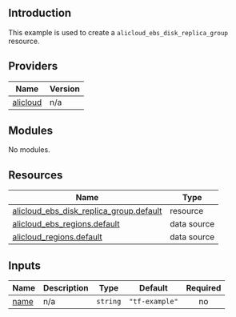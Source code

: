 <!-- BEGIN_TF_DOCS -->
## Introduction

This example is used to create a `alicloud_ebs_disk_replica_group` resource.

## Providers

| Name | Version |
|------|---------|
| <a name="provider_alicloud"></a> [alicloud](#provider\_alicloud) | n/a |

## Modules

No modules.

## Resources

| Name | Type |
|------|------|
| [alicloud_ebs_disk_replica_group.default](https://registry.terraform.io/providers/aliyun/alicloud/latest/docs/resources/ebs_disk_replica_group) | resource |
| [alicloud_ebs_regions.default](https://registry.terraform.io/providers/aliyun/alicloud/latest/docs/data-sources/ebs_regions) | data source |
| [alicloud_regions.default](https://registry.terraform.io/providers/aliyun/alicloud/latest/docs/data-sources/regions) | data source |

## Inputs

| Name | Description | Type | Default | Required |
|------|-------------|------|---------|:--------:|
| <a name="input_name"></a> [name](#input\_name) | n/a | `string` | `"tf-example"` | no |
<!-- END_TF_DOCS -->    